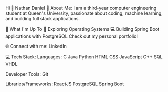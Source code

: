Hi 👋 Nathan Daniel
💫 About Me:
I am a third-year computer engineering student at Queen's University, passionate about coding, machine learning, and building full stack applications.

🚀 What I'm Up To
🤖 Exploring Operating Systems 
💻 Building Spring Boot applications with PostgreSQL
Check out my personal portfolio!

🌐 Connect with me:
LinkedIn

💻 Tech Stack:
Languages: C Java Python HTML CSS JavaScript C++ SQL VHDL

Developer Tools: Git

Libraries/Frameworks: ReactJS PostgreSQL Spring Boot 
